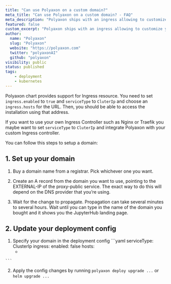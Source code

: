 ```yaml
---
title: "Can use Polyaxon on a custom domain?"
meta_title: "Can use Polyaxon on a custom domain? - FAQ"
meta_description: "Polyaxon ships with an ingress allowing to customize your host."
featured: false
custom_excerpt: "Polyaxon ships with an ingress allowing to customize your host."
author:
  name: "Polyaxon"
  slug: "Polyaxon"
  website: "https://polyaxon.com"
  twitter: "polyaxonAI"
  github: "polyaxon"
visibility: public
status: published
tags:
    - deployment
    - kubernetes
---
```


Polyaxon chart provides support for Ingress resource. You need to set `ingress.enabled` to `true` and `serviceType`  to `CluterIp` and choose an `ingress.hosts` for the URL. 
Then, you should be able to access the installation using that address.

If you want to use your own Ingress Controller such as Nginx or Traefik you maybe want to set `serviceType`  to `CluterIp` and integrate Polyaxon with your custom Ingress controller.

You can follow this steps to setup a domain:

## 1. Set up your domain
 
  1. Buy a domain name from a registrar. Pick whichever one you want.
    
  2. Create an A record from the domain you want to use, pointing to the EXTERNAL-IP of the proxy-public service. The exact way to do this will depend on the DNS provider that you’re using.
    
  3. Wait for the change to propagate. Propagation can take several minutes to several hours. Wait until you can type in the name of the domain you bought and it shows you the JupyterHub landing page.

## 2. Update your deployment config

  1. Specify your domain in the deployment config
    ```yaml
    serviceType: ClusterIp
    ingress:
      enabled: false
      hosts:
        - <your-domain-name>
    ```
   
  2. Apply the config changes by running `polyaxon deploy upgrade ...` or `helm upgrade ...`
